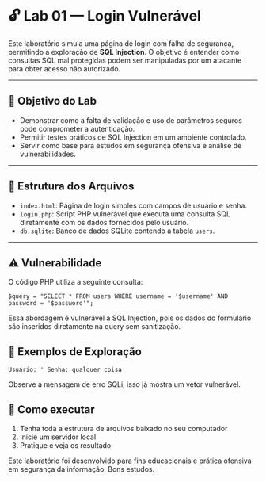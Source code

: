 # 🔓 Lab 01 — Login Vulnerável

Este laboratório simula uma página de login com falha de segurança, permitindo a exploração de **SQL Injection**. O objetivo é entender como consultas SQL mal protegidas podem ser manipuladas por um atacante para obter acesso não autorizado.

---

## 🧠 Objetivo do Lab

- Demonstrar como a falta de validação e uso de parâmetros seguros pode comprometer a autenticação.
- Permitir testes práticos de SQL Injection em um ambiente controlado.
- Servir como base para estudos em segurança ofensiva e análise de vulnerabilidades.

---

## 📁 Estrutura dos Arquivos

- `index.html`: Página de login simples com campos de usuário e senha.
- `login.php`: Script PHP vulnerável que executa uma consulta SQL diretamente com os dados fornecidos pelo usuário.
- `db.sqlite`: Banco de dados SQLite contendo a tabela `users`.

---

## ⚠️ Vulnerabilidade

O código PHP utiliza a seguinte consulta:

`$query = "SELECT * FROM users WHERE username = '$username' AND password = '$password'";`

Essa abordagem é vulnerável a SQL Injection, pois os dados do formulário são inseridos diretamente na query sem sanitização.

## 🧪 Exemplos de Exploração

`Usuário: '
Senha: qualquer coisa`

Observe a mensagem de erro SQLi, isso já mostra um vetor vulnerável.

## 🚀 Como executar

1. Tenha toda a estrutura de arquivos baixado no seu computador
2. Inicie um servidor local
3. Pratique e veja os resultado

Este laboratório foi desenvolvido para fins educacionais e prática ofensiva em segurança da informação. Bons estudos. 


